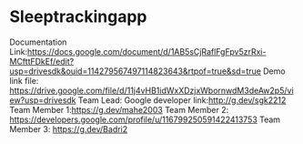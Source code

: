 # Sleeptrackingapp
Documentation Link:https://docs.google.com/document/d/1AB5sCjRaflFgFpv5zrRxi-MCfttFDkEf/edit?usp=drivesdk&ouid=114279567497114823643&rtpof=true&sd=true
Demo link file:
https://drive.google.com/file/d/11j4vHB1idWxXDzjxWbornwdM3deAw2p5/view?usp=drivesdk
Team Lead: Google developer link:http://g.dev/sgk2212
Team Member 1:https://g.dev/mahe2003
Team Member 2: https://developers.google.com/profile/u/116799250591422413753
Team Member 3: https://g.dev/Badri2
